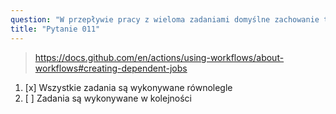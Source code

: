 ```yaml
---
question: "W przepływie pracy z wieloma zadaniami domyślne zachowanie to:"
title: "Pytanie 011"
---
```


> https://docs.github.com/en/actions/using-workflows/about-workflows#creating-dependent-jobs
1. [x] Wszystkie zadania są wykonywane równolegle
1. [ ] Zadania są wykonywane w kolejności

